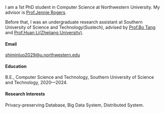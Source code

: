 I am a 1st PhD student in Computer Science at Northwestern University. My advisor is [Prof.Jennie Rogers](http://users.eecs.northwestern.edu/~jennie/).

Before that, I was an undergraduate research assistant at Southern University of Science and Technology(Sustech), advised by [Prof.Bo Tang](https://acm.sustech.edu.cn/btang/) and [Prof.Huan Li(Zhejiang University)](https://longaspire.github.io/). 

#### Email
shiminluo2029@u.northwestern.edu

#### Education
B.E., Computer Science and Technology, Southern University of Science and Technology, 2020—2024.

#### Research Interests
Privacy-preserving Database, Big Data System, Distributed System.


